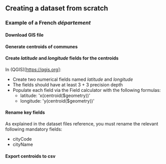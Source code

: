 ## Creating a dataset from scratch

### Example of a French _département_

#### Download GIS file
#### Generate centroids of communes
#### Create _latitude_ and _longitude_ fields for the centroids
In (QGIS)[https://qgis.org]:
* Create two numerical fields named _latitude_ and _longitude_
* The fields should have at least 3 + 3 precision depth
* Populate each field via the Field calculator with the following formulas:
   * latitude: 'x(centroid($geometry))'
   * longitude: 'y(centroid($geometry))'

#### Rename key fields
As explained in the dataset files reference, you must rename the relevant following mandatory fields:
* cityCode
* cityName
#### Export centroids to csv